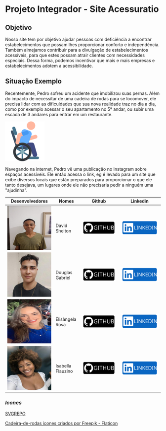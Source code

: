 # Projeto Integrador - Site Acessuratio

## Objetivo

Nosso site tem por objetivo ajudar pessoas com deficiência a encontrar estabelecimentos que possam lhes proporcionar conforto e independência. Também almejamos contribuir para a divulgação de estabelecimentos acessíveis, para que estes possam atrair clientes com necessidades especiais. Dessa forma, podemos incentivar que mais e mais empresas e estabelecimentos adotem a acessibilidade.

## Situação Exemplo

Recentemente, Pedro sofreu um acidente que imobilizou suas pernas. Além do impacto de necessitar de uma cadeira de rodas para se locomover, ele precisa lidar com as dificuldades que sua nova realidade traz no dia a dia, como por exemplo acessar o seu apartamento no 5ª andar, ou subir uma escada de 3 andares para entrar em um restaurante.

!["Pessoa em uma cadeira de rodas em direção a direita"](./assets/imgs/github/cadeira_de_rodas.png)

Navegando na internet, Pedro vê uma publicação no Instagram sobre espaços acessíveis. Ele então acessa o link, eg é levado para um site que exibe diversos locais que estão preparados para proporcionar o que ele tanto desejava, um lugares onde ele não precisaria pedir a ninguém uma "ajudinha".

|                                   Desenvolvedores                                    | Nomes             |                                                             Github                                                              |                                                                             Linkedin                                                                              |
| :----------------------------------------------------------------------------------: | ----------------- | :-----------------------------------------------------------------------------------------------------------------------------: | :---------------------------------------------------------------------------------------------------------------------------------------------------------------: |
|    ![Foto de frente de David Shelton](./assets/imgs/github/developers/david.jpg)     | David Shelton     | [ ![Link para o perfil do github de David Shelton](./assets/imgs/github/github-button.svg)](https://github.com/DavidSheltonSF)  |            [![Link para o perfil do linkedin de David Shelton](./assets/imgs/github/linkedin-button.svg)](https://www.linkedin.com/in/davidsheltonsf/)            |
| ![Foto de frente de Douglas Guimarães](./assets/imgs/github/developers/douglas.jpg)  | Douglas Gabriel   |  [ ![Link para o perfil do github de Douglas Guimarães](./assets/imgs/github/github-button.svg)](https://github.com/dg2003gh)   | [![Link para o perfil do linkedin de Douglas Guimarães](./assets/imgs/github/linkedin-button.svg)](https://www.linkedin.com/in/douglas-guimar%C3%A3es-691241263)  |
| ![Foto de frente de Rosângela Rosa](./assets/imgs/github/developers/elisangela.jpg)  | Elisângela Rosa   | [ ![Link para o perfil do github de Rosângela Rosa](./assets/imgs/github/github-button.svg)](https://github.com/ElisangelaRosa) | [![Link para o perfil do linkedin de Rosângela Rosa](./assets/imgs/github/linkedin-button.svg)](https://www.linkedin.com/in/elis%C3%A2ngela-maria-rosa-da-silva/) |
| ![Foto de frente de Isabella Flauzino](./assets/imgs/github/developers/isabella.jpg) | Isabella Flauzino | [ ![Link para o perfil do github de Isabella Flauzino](./assets/imgs/github/github-button.svg)](https://github.com/IsaFlauzin0) |         [![Link para o perfil do linkedin de Isabella Flauzino](./assets/imgs/github/linkedin-button.svg)](https://www.linkedin.com/in/isabellaflauzino/)         |

### _Icones_

[SVGREPO](https://www.svgrepo.com/)

[Cadeira-de-rodas ícones criados por Freepik - Flaticon](https://www.flaticon.com/br/icones-gratis/cadeira-de-rodas)
